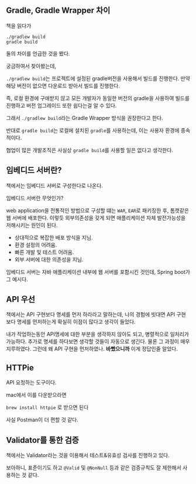 ## Gradle, Gradle Wrapper 차이

책을 읽다가

```shell
./gradlew build
gradle build
```

둘의 차이를 언급한 것을 봤다.

궁금하여서 찾아봤는데,

`./gradlew build`는 프로젝트에 설정된 gradle버전을 사용해서 빌드를 진행한다. 만약 해당 버전이 없으면 다운로드 받아서 빌드를 진행한다.

즉, 로컬 환경에 구애받지 않고 모든 개발자가 동일한 버전의 gradle을 사용하여 빌드를 진행하고 버전 업그레이드 또한 쉽다는걸 알 수 있다.

그래서 `./gradlew build`라는 Gradle Wrapper 방식을 권장한다고 한다.

반대로 `gradle build`는  로컬에 설치된 `gradle`를 사용하는데, 이는 사용자 환경에 종속적이다.

협업이 많은 개발조직은 사실상 `gradle build`를 사용할 일은 없다고 생각한다.

## 임베디드 서버란?

책에서는 임베디드 서버로 구성한다로 나온다.

임베디드 서버란 무엇인가?

web application을 전통적인 방법으로 구성할 떄는 `WAR`, `EAR`로 패키징한 후, 톰캣같은 웹 서버에 배포한다.
이렇듯 외부의존성을 갖게 되면 애플리케이션 자체 발전가능성을 저해시키는 원인이 된다.
- 상대적으로 복잡한 배포 방식을 지님.
- 환경 설정의 어려움.
- 빠른 개발 및 테스트 어려움.
- 외부 서버에 대한 의존성을 지님.

임베디드 서버는 자바 애플리케이션 내부에 웹 서버를 포함시킨 것인데, Spring boot가 그 예시다.

## API 우선

책에서는 API 구현보다 명세를 먼저 하라라고 말하는데, 나의 경험에 빗대면 API 구현보다 명세를 먼저하는게 확실히 이점이 많다고 생각이 들었다.

내가 작업하는동안 API명세에 대한 부분을 생각하지 않아도 되고, 병렬적으로 일처리가 가능하다. 추가로 명세를 하다보면 생각할 것들이 자동으로 생긴다. 
물론 그 과정이 매우 지루하였다.
그런데 왜 API 구현을 먼저하였나. **바빴으니까** 이게 정답인줄 알았다.

## HTTPie

API 요청하는 도구이다.

mac에서 이를 다운받으라면

`brew install httpie` 로 받으면 된다

사실 Postman이 더 편할 것 같다.


## Validator를 통한 검증

책에서는 Validator라는 것을 이용해서 테스트&유효성 검사를 진행하고 있다.

보아하니, 표준이기도 하고 `@Valid` 및 `@NonNull` 등과 같은 검증규칙도 잘 제한해서 사용하는 것 같다.






